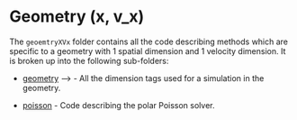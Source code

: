 # Geometry (x, v\_x)

The `geoemtryXVx` folder contains all the code describing methods which are specific to a geometry with 1 spatial dimension and 1 velocity dimension. It is broken up into the following sub-folders:

<!-- - [boltzmann](./botzmann/README.md) - -->
- [geometry](./geometry/README.md)  --> - All the dimension tags used for a simulation in the geometry.
<!-- - [initialization](./initialization/README.md) - -->
- [poisson](./poisson/README.md) - Code describing the polar Poisson solver.
<!-- - [rhs](./rhs/README.md) - Code describing the operators on the right hand side of the Boltzmann equation; namely sources, sinks and collisions.-->
<!-- - [time_integration](./time_integration/README.md) - -->
<!-- - [utils](./utils/README.md) - -->


